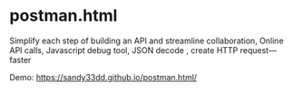 # postman.html
Simplify each step of building an API and streamline collaboration, Online API calls, Javascript debug tool, JSON decode , create HTTP request—faster

Demo:
https://sandy33dd.github.io/postman.html/
